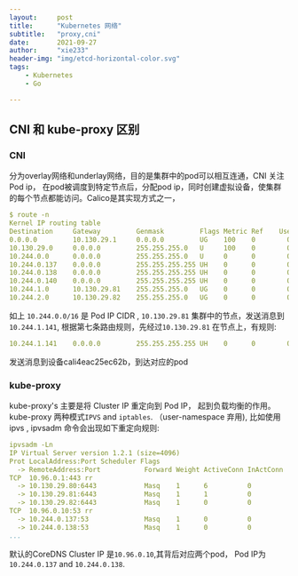 ```yaml
---
layout:     post
title:      "Kubernetes 网络"
subtitle:   "proxy,cni"
date:       2021-09-27
author:     "xie233"
header-img: "img/etcd-horizontal-color.svg"
tags:
    - Kubernetes
    - Go

---
```








## CNI 和 kube-proxy 区别

### CNI

分为overlay网络和underlay网络，目的是集群中的pod可以相互连通，CNI 关注 Pod ip， 在pod被调度到特定节点后，分配pod ip，同时创建虚拟设备，使集群的每个节点都能访问。Calico是其实现方式之一，

```yaml
$ route -n
Kernel IP routing table
Destination     Gateway         Genmask         Flags Metric Ref    Use Iface
0.0.0.0         10.130.29.1     0.0.0.0         UG    100    0        0 ens32
10.130.29.0     0.0.0.0         255.255.255.0   U     100    0        0 ens32
10.244.0.0      0.0.0.0         255.255.255.0   U     0      0        0 *
10.244.0.137    0.0.0.0         255.255.255.255 UH    0      0        0 calid3c6b0469a6
10.244.0.138    0.0.0.0         255.255.255.255 UH    0      0        0 calidbc2311f514
10.244.0.140    0.0.0.0         255.255.255.255 UH    0      0        0 califb4eac25ec6
10.244.1.0      10.130.29.81    255.255.255.0   UG    0      0        0 tunl0     #7
10.244.2.0      10.130.29.82    255.255.255.0   UG    0      0        0 tunl0
```

如上 `10.244.0.0/16` 是 Pod IP CIDR ,  `10.130.29.81` 集群中的节点，发送消息到 `10.244.1.141`, 根据第七条路由规则，先经过`10.130.29.81` 在节点上，有规则:

```yaml
10.244.1.141    0.0.0.0         255.255.255.255 UH    0      0        0 cali4eac25ec62b
```

发送消息到设备cali4eac25ec62b，到达对应的pod



### kube-proxy

kube-proxy's 主要是将 Cluster IP 重定向到 Pod IP， 起到负载均衡的作用。kube-proxy 两种模式`IPVS` and `iptables`.  （user-namespace 弃用), 比如使用ipvs ,  ipvsadm 命令会出现如下重定向规则:

```yaml
ipvsadm -Ln
IP Virtual Server version 1.2.1 (size=4096)
Prot LocalAddress:Port Scheduler Flags
  -> RemoteAddress:Port           Forward Weight ActiveConn InActConn
TCP  10.96.0.1:443 rr
  -> 10.130.29.80:6443            Masq    1      6          0         
  -> 10.130.29.81:6443            Masq    1      1          0         
  -> 10.130.29.82:6443            Masq    1      0          0         
TCP  10.96.0.10:53 rr
  -> 10.244.0.137:53              Masq    1      0          0         
  -> 10.244.0.138:53              Masq    1      0          0   
...
```

默认的CoreDNS  Cluster IP  是`10.96.0.10`,其背后对应两个pod，  Pod IP为 `10.244.0.137` and `10.244.0.138`.





